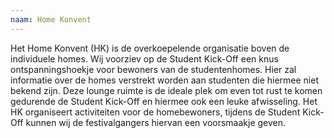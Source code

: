 ```yaml
---
naam: Home Konvent
---
```

Het Home Konvent (HK) is de overkoepelende organisatie boven de individuele homes.
Wij voorziev op de Student Kick-Off een knus ontspanningshoekje voor bewoners van de studentenhomes.
Hier zal informatie over de homes verstrekt worden aan studenten die hiermee niet bekend zijn.
Deze lounge ruimte is de ideale plek om even tot rust te komen gedurende de Student Kick-Off en hiermee ook een leuke afwisseling.
Het HK organiseert activiteiten voor de homebewoners, tijdens de Student Kick-Off kunnen wij de festivalgangers hiervan een voorsmaakje geven.